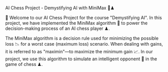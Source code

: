 AI Chess Project - Demystifying AI with MiniMax 🤖♟

👋 Welcome to our AI Chess Project for the course "Demystifying AI". In this project, we have implemented the MiniMax algorithm 🧠 to power the decision-making process of an AI chess player ♟.

The MiniMax algorithm is a decision rule used for minimizing the possible loss 📉 for a worst case (maximum loss) scenario. When dealing with gains, it is referred to as "maximin"—to maximize the minimum gain 📈. In our project, we use this algorithm to simulate an intelligent opponent 👤 in the game of chess ♟.
